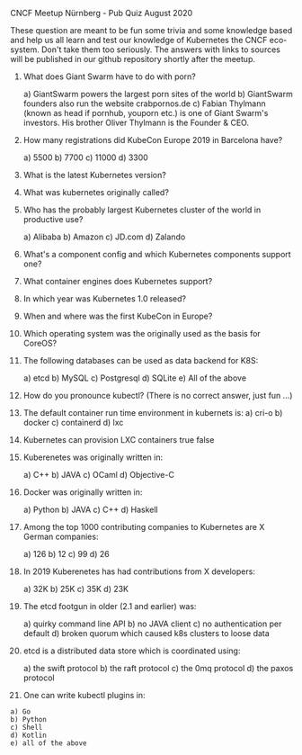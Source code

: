 CNCF Meetup Nürnberg - Pub Quiz August 2020

These question are meant to be fun some trivia and some knowledge based and help us all learn and test our knowledge of Kubernetes the CNCF eco-system. Don't take them too seriously. The answers with links to sources will be published in our github repository shortly after the meetup.

1. What does Giant Swarm have to do with porn?

    a) GiantSwarm powers the largest porn sites of the world
    b) GiantSwarm founders also run the website crabpornos.de
    c) Fabian Thylmann (known as head if pornhub, youporn etc.) is one of Giant Swarm's investors. His brother Oliver Thylmann is the Founder & CEO.

2. How many registrations did KubeCon Europe 2019 in Barcelona have?

    a) 5500
    b) 7700
    c) 11000
    d) 3300

3. What is the latest Kubernetes version?

4. What was kubernetes originally called?

5. Who has the probably largest Kubernetes cluster of the world in productive use?

    a) Alibaba
    b) Amazon
    c) JD.com
    d) Zalando

6. What's a component config and which Kubernetes components support one?

7. What container engines does Kubernetes support?

8. In which year was Kubernetes 1.0 released?

9. When and where was the first KubeCon in Europe?

10. Which operating system was the originally used as the basis for CoreOS?

11. The following databases can be used as data backend for K8S:

    a) etcd b) MySQL c) Postgresql d) SQLite e) All of the above

12. How do you pronounce kubectl? (There is no correct answer, just fun ...)

13. The default container run time environment in kubernets is:
    a) cri-o
    b) docker
    c) containerd
    d) lxc

14. Kubernetes can provision LXC containers
     true
     false

15. Kuberenetes was originally written in:

    a) C++
    b) JAVA
    c) OCaml
    d) Objective-C

16. Docker was originally written in:

    a) Python
    b) JAVA
    c) C++
    d) Haskell

17. Among the top 1000 contributing companies to Kubernetes are X German companies:

    a) 126
    b) 12
    c) 99
    d) 26

18. In 2019 Kuberenetes has had contributions from X developers:

    a) 32K
    b) 25K
    c) 35K
    d) 23K

19. The etcd footgun in older (2.1 and earlier) was:

    a) quirky command line API
    b) no JAVA client
    c) no authentication per default
    d) broken quorum which caused k8s clusters to loose data

20. etcd is a distributed data store which is coordinated using:

    a) the swift protocol
    b) the raft protocol
    c) the 0mq protocol
    d) the paxos protocol

21.  One can write kubectl plugins in:

    a) Go
    b) Python
    c) Shell
    d) Kotlin
    e) all of the above
